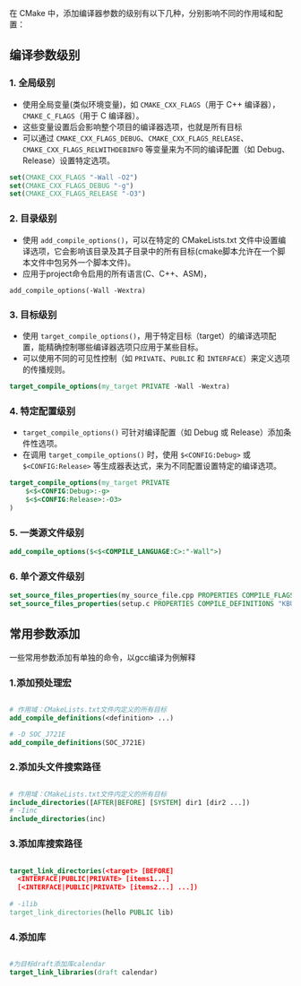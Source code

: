 在 CMake 中，添加编译器参数的级别有以下几种，分别影响不同的作用域和配置：

## 编译参数级别
### 1. **全局级别**

- 使用全局变量(类似环境变量)，如 `CMAKE_CXX_FLAGS`（用于 C++ 编译器），`CMAKE_C_FLAGS`（用于 C 编译器）。
- 这些变量设置后会影响整个项目的编译器选项，也就是所有目标
- 可以通过 `CMAKE_CXX_FLAGS_DEBUG`、`CMAKE_CXX_FLAGS_RELEASE`、`CMAKE_CXX_FLAGS_RELWITHDEBINFO` 等变量来为不同的编译配置（如 Debug、Release）设置特定选项。
```cmake
set(CMAKE_CXX_FLAGS "-Wall -O2") 
set(CMAKE_CXX_FLAGS_DEBUG "-g") 
set(CMAKE_CXX_FLAGS_RELEASE "-O3")
```

### 2. **目录级别**

- 使用 `add_compile_options()`，可以在特定的 CMakeLists.txt 文件中设置编译选项，它会影响该目录及其子目录中的所有目标(cmake脚本允许在一个脚本文件中包另外一个脚本文件)。
- 应用于project命令启用的所有语言(C、C++、ASM)，

```cmkae
add_compile_options(-Wall -Wextra)
```

### 3. **目标级别**

- 使用 `target_compile_options()`，用于特定目标（target）的编译选项配置，能精确控制哪些编译器选项只应用于某些目标。
- 可以使用不同的可见性控制（如 `PRIVATE`、`PUBLIC` 和 `INTERFACE`）来定义选项的传播规则。
```cmake
target_compile_options(my_target PRIVATE -Wall -Wextra)
```

### 4. **特定配置级别**

- `target_compile_options()` 可针对编译配置（如 Debug 或 Release）添加条件性选项。
- 在调用 `target_compile_options()` 时，使用 `$<CONFIG:Debug>` 或 `$<CONFIG:Release>` 等生成器表达式，来为不同配置设置特定的编译选项。
```cmake
target_compile_options(my_target PRIVATE     
	$<$<CONFIG:Debug>:-g>     
	$<$<CONFIG:Release>:-O3> 
)
```

### 5. **一类源文件级别**

```cmake
add_compile_options($<$<COMPILE_LANGUAGE:C>:"-Wall">)
```
### 6. **单个源文件级别**

```cmake
set_source_files_properties(my_source_file.cpp PROPERTIES COMPILE_FLAGS "-g")
set_source_files_properties(setup.c PROPERTIES COMPILE_DEFINITIONS "KBUILD_BASENAME=\"setup\";KBUILD_MODNAME=\"setup\"")
```

## 常用参数添加
一些常用参数添加有单独的命令，以gcc编译为例解释
### 1.添加预处理宏

```cmake

# 作用域：CMakeLists.txt文件内定义的所有目标
add_compile_definitions(<definition> ...)

# -D SOC_J721E
add_compile_definitions(SOC_J721E)
```

### 2.添加头文件搜索路径

```cmake

# 作用域：CMakeLists.txt文件内定义的所有目标
include_directories([AFTER|BEFORE] [SYSTEM] dir1 [dir2 ...])
# -Iinc
include_directories(inc)
```

### 3.添加库搜索路径

```cmake

target_link_directories(<target> [BEFORE]
  <INTERFACE|PUBLIC|PRIVATE> [items1...]
  [<INTERFACE|PUBLIC|PRIVATE> [items2...] ...])
  
# -ilib  
target_link_directories(hello PUBLIC lib)
```

### 4.添加库

```cmake

#为目标draft添加库calendar
target_link_libraries(draft calendar)
```